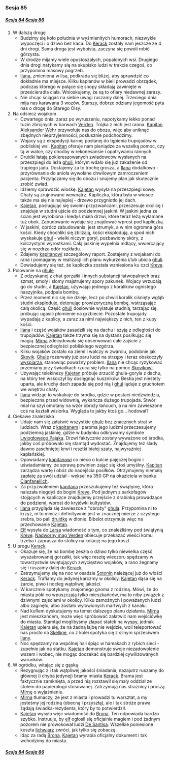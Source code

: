 ### Sesja 85
##### [Sesja 84](#sesja-084) [Sesja 86](#sesja-086)
1. W dalszą drogę
    - Budzimy się koło południa w wyśmienitych humorach, niezwykle wypoczęci i o dziwo bez kaca. Do [Kerack](#l_kerack) zostały nam jeszcze ze 4 dni drogi. Sama droga jest wyboista, zaczyna się powoli robić górzysta.
    - W drodze mijamy wiele opustoszałych, popalonych wsi. Drugiego dnia drogi natykamy się na skupisko ludzi w trakcie czegoś, co przypomina masowy pogrzeb.
    - [Ilana](#g_ilana), zmieniona w lisa, podkrada się bliżej, aby sprawdzić co dokładnie ma miejsce. Kilku kapłanów w bieli prowadzi obrządek, podczas którego w palące się snopy składają zawinięte w prześcieradła ciała. Wnioskujemy, że są to ofiary niedawnej zarazy.
    - Nie chcąc ściągać na siebie uwagi ruszamy dalej. Trzeciego dnia mija nas karawana 3 wozów. Starszy, dobrze odziany jegomość pyta nas o drogę do Starego Olsy.
2. Na odsiecz wojakom
    - Czwartego dnia, zaraz po wyruszeniu, napotykamy lekko ponad tuzin zbrojnych w barwach [Verden](#l_verden). Trójka z nich jest ranna. [Kapitan Aleksander Wehr](#p_wehr) przywołuje nas do obozu, więc aby uniknąć zbędnych nieprzyjemności, posłusznie podchodzimy.
    - Wojacy są z ekspedycji karnej posłanej do tępienia trupojadów w pobliskiej wsi. [Kapitan](#p_wehr) oferuje nam pieniądze za wszelką pomoc, czy tą w walce, czy choćby w rekonesansie i opatrywaniu rannych.
    - Druidki łatają pokiereszowanych zwiadowców wysłanych na przeszpiegi do leża [ghuli](#b_ghul), którym wdało się już zakażenie od trupiego jadu. Dostajemy za to trochę grosza, a [Ilana](#g_ilana) dodatkowo - przyrównanie do anioła wywołane chwilowym zamroczeniem pacjenta. Przyłączamy się do obozu i snujemy plan jak skutecznie zrobić zwiad.
    - Idziemy sprawdzić wioskę. [Kajetan](#g_kajetan) wysyła na przeszpiegi sowę. Chaty są zrujnowane wewnątrz. Kapliczka, która była w wiosce także ma się nie najlepiej - drzewo przygniotło jej dach.
    - [Kajetan](#g_kajetan), posługując się swoimi przyzwańcami, przeczesuje okolicę i znajduje w studni ujście do podziemnej jaskini. W jaskini jedna ze ścian jest wyrobiona i kiedyś miała drzwi, które teraz leżą wyłamane tuż obok. Zabudowanie wydaje się znajdować wprost pod kapliczką.
    - W jaskini, oprócz zabudowania, jest strumyk, a w nim ogromna góra kości. Kiedy chochliki się zbliżają, kości eksplodują, a spod nich wyskakuje [ghul](#b_ghul) - wielki niczym goryl, pozbawiony skóry, z kolczystymi wyrostkami. Całą jaskinię wypełnia mdlący, wwiercający się w nozdrza odór rozkładu.
    - Zdajemy [kapitanowi](#p_wehr) szczegółowy raport. Zostajemy z wojakami do rana i pomagamy w realizacji ich planu wykurzenia i/lub ubicia [ghuli](#b_ghul).
    - Dowiadujemy się też, że kapliczka została wzniesiona ku czci [Kreve](#r_kreve).
3. Polowanie na [ghule](#b_ghul)
    - Z odzyskanej z chat gorzałki i innych substancji łatwopalnych oraz szmat, smoły i słomy majstrujemy spory pakunek. Wojacy wrzucają go do studni, a [Kajetan](#g_kajetan), używając jednego z koralików ognistego naszyjnika, podpala bombę.
    - Przez moment nic się nie dzieje, lecz po chwili koralik ciśnięty wgłąb studni eksploduje, detonując prowizoryczną bombę, wstrząsając całą okolicą. Część [ghuli](#b_ghul) dosłownie wylatuje studnią, tarzając się, próbując ugasić płomienie na grzbiecie. Pozostałe trupojady wypadają z kaplicy, a zaraz za nimi największy z nich, ten z kupy kości.
    - [Ilana](#g_ilana) i część wojaków zasadzili się na dachu i szyją z odległości do trupojadów. [Kajetan](#g_kajetan) także trzyma się na dystans posiłkując się magią. [Mirna](#p_mirna) zdecydowała się obserwować całe zajście z bezpiecznej odległości pobliskiego wzgórza.
    - Kilku wojaków zostało na ziemi i walczy w zwarciu, podobnie jak [Skovik](#p_skovik). [Ghule](#b_ghul) rozerwały już paru ludzi na strzępy i teraz obskoczyły [wyspiarza](#p_skovik), stanowiąc poważny problem. [Ilana](#g_ilana) nie chcąc ryzykować przemiany przy świadkach rzuca się tylko na pomoc [Skovikowi](#p_skovik).
    - Używając telekinezy [Kajetan](#g_kajetan) próbuje zrzucić ghula-goryla z dachu, na który ten wskoczył by dosięgnąć kuszników. Bestia jest niestety uparta, ale kruchy dach zapada się pod nią i [ghul](#b_ghul) ląduje z gruchotem we wnętrzu chaty. 
    - [Ilana](#g_ilana) widząc to wskakuje do środka, gdzie w postaci niedźwiedzia, bezpieczna przed widownią, wykańcza dużego trupojada. Stwór miał na szyi omotany na wzór obroży łańcuch, a na nim zawieszone coś na kształt wisiorka. Wygląda to jakby ktoś go... hodował?
4. Ciekawe znaleziska
    - Udaje nam się załatwić wszystkie [ghule](#b_ghul) bez znacznych strat w ludziach. Wraz z [kapitanem](#p_wehr) i paroma jego ludźmi przeczesujemy podziemną jaskinię, gdzie w budynku odkrywamy symbole [Lwiogłowego Pająka](#r_lwioglowy_pajak). Drzwi faktycznie zostały wyważone od środka, jakby coś próbowało się stamtąd wydostać. Znajdujemy też ślady dawno zaschniętej krwi i resztki białej szaty, najwyraźniej kapłańskiej.
    - Opowiadamy [kapitanowi](#p_wehr) co nieco o kulcie pajęczej bogini i uświadamiamy, że sprawą powinien zająć się ktoś umyślny. [Kapitan](#p_wehr) zarządza wartę i obóz do nadejścia posiłków. Otrzymujemy niemałą zapłatę za swój udział - weksel na 350 GP na okaziciela w banku [Cianfanellich](#p_cianfanelli).
    - Za przyzwoleniem [kapitana](#p_wehr) przeszukujemy też świątynię, która należała niegdyś do bogini [Kreve](#r_kreve). Pod jednym z sarkofagów stojących w kapliczce znajdujemy przejście z drabinką prowadzące do podziemi, wprost do kryjówki kultystów.
    - [Ilana](#g_ilana) przygląda się zawieszce z "obroży" [ghula](#b_ghul). Przypomina ni to krzyż, ni to miecz i definitywnie jest w znacznej mierze z czystego srebra, bo pali [druidkę](#g_ilana) w dłonie. Bibelot otrzymuje więc na przechowanie [Kajetan](#g_kajetan).
    - [Elf](#g_kajetan) wysyła do [Larsa](#p_lars) wiadomość o tym, co znaleźliśmy pod świątynią [Kreve](#r_kreve). [Nadworny mag Verden](#p_lars) obiecuje przekazać wieści komu trzeba i zaprasza do stolicy na kolację na jego koszt.
5. U progu [Kerack](#l_kerack)
    - Okazuje się, że na bombę zeszła o dziwo tylko niewielka część wyszabrowanej gorzałki, tak więc resztę wieczoru spędzamy w towarzystwie świętujących zwycięstwo wojaków, a rano żegnamy się i ruszamy dalej do [Kerack](#l_kerack).
    - Zatrzymujemy się na noc w osadzie [Sotonin](#l_sotonin) należącej już do włości [Kerack](#l_kerack). Trafiamy do jedynej karczmy w okolicy. [Kajetan](#g_kajetan) dąsa się na żarcie, piwo i nocleg wątpliwej jakości.
    - W karczmie spotykamy znajomego gnoma z rodziną. Mówi, że do miasta póki co wpuszczają tylko mieszkańców, ma to niby związek z dziwnymi zajściami w okolicy. Kilku zamożnych i poważanych ludzi albo zaginęło, albo zostało wyłowionych martwych z kanału.
    - Nad kuflem dyskutujemy na temat dalszego planu działania. [Mirna](#p_mirna) jest mieszkańcem, może więc spróbować załatwić nam wejściówkę do miasta. Stamtąd moglibyśmy złapać statek na wyspy, jednak [Kajetan](#g_kajetan) upiera się, że na żadną łajbę nie wejdzie, woli teleportować nas prosto na [Skellige](#l_wyspy_skellige), co z kolei spotyka się z silnym sprzeciwem [Ilany](#g_ilana).
    - Noc spędzamy na wspólnej hali śpiąc w hamakach z rybich sieci - zupełnie jak na statku. [Kajetan](#g_kajetan) demonstruje swoje niezadowolenie wszem i wobec, nie mogąc doczekać się bardziej cywilizowanych warunków.
6. W ogródku, witając się z gąską
    - Rezygnując z i tak wątpliwej jakości śniadania, nazajutrz ruszamy do głównej (i chyba jedynej) bramy miasta [Kerack](#l_kerack). Brama jest faktycznie zamknięta, a przed nią rozstawił się mały oddział ze stołem do papierologii stosowanej. Zatrzymują nas strażnicy i proszą [Mirnę](#p_mirna) o wyjaśnienie.
    - [Mirna](#p_mirna) tłumaczy, że jest z miasta i prowadzi tu warsztat, a my jesteśmy jej rodziną (obecną i przyszłą), ale i tak stróże prawa żądają świadka-rezydenta, który by to potwierdził.
    - [Kajetan](#g_kajetan) wysyła więc wiadomość do [Brona](#p_bron). Ten odpowiada bardzo szybko. Instruuje, by [elf](#g_kajetan) ogłosił się oficjalnie magiem i pod żadnym pozorem nie prowokował ludzi [De Santisa](#p_de_santis). Wszelkie poniesione koszta [lichwiarz](#p_bron) zwróci, jak tylko się zobaczą.
    - Idąc za radą [Brona](#p_bron), [Kajetan](#g_kajetan) wyrabia oficjalny dokument i tak wchodzimy do miasta.
    
##### [Sesja 84](#sesja-084) [Sesja 86](#sesja-086)
